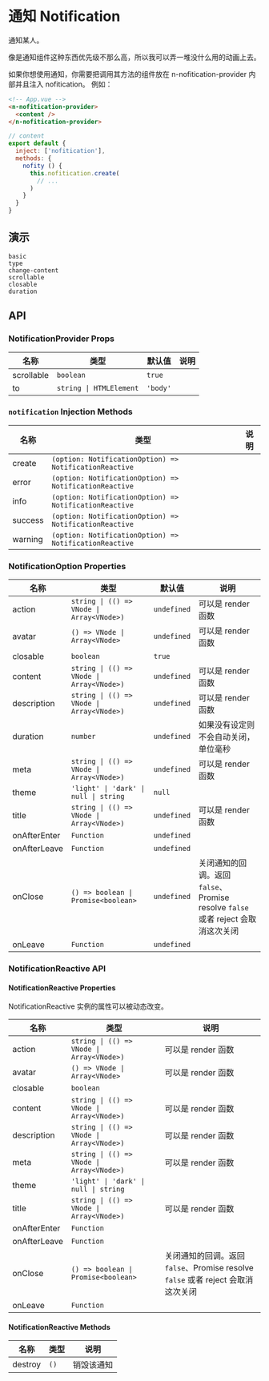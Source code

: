 # 通知 Notification
通知某人。

像是通知组件这种东西优先级不那么高，所以我可以弄一堆没什么用的动画上去。

<n-space vertical align="stretch">
<n-alert title="使用前提" type="warning">
  如果你想使用通知，你需要把调用其方法的组件放在 <n-text code>n-nofitication-provider</n-text> 内部并且注入 <n-text code>nofitication</n-text>。
</n-alert>
例如：

```html
<!-- App.vue -->
<n-nofitication-provider>
  <content />
</n-nofitication-provider>
```

```js
// content
export default {
  inject: ['nofitication'],
  methods: {
    nofity () {
      this.nofitication.create(
        // ...
      )
    }
  }
}
```
</n-space>

## 演示
```demo
basic
type
change-content
scrollable
closable
duration
```
## API
### NotificationProvider Props
|名称|类型|默认值|说明|
|-|-|-|-|
|scrollable|`boolean`|`true`||
|to|`string \| HTMLElement`|`'body'`||

### `notification` Injection Methods
|名称|类型|说明|
|-|-|-|
|create|`(option: NotificationOption) => NotificationReactive`||
|error|`(option: NotificationOption) => NotificationReactive`||
|info|`(option: NotificationOption) => NotificationReactive`||
|success|`(option: NotificationOption) => NotificationReactive`||
|warning|`(option: NotificationOption) => NotificationReactive`||

### NotificationOption Properties
|名称|类型|默认值|说明|
|-|-|-|-|
|action|`string \| (() => VNode \| Array<VNode>)`|`undefined`|可以是 render 函数|
|avatar|`() => VNode \| Array<VNode>`|`undefined`|可以是 render 函数|
|closable|`boolean`|`true`||
|content|`string \| (() => VNode \| Array<VNode>)`|`undefined`|可以是 render 函数|
|description|`string \| (() => VNode \| Array<VNode>)`|`undefined`|可以是 render 函数|
|duration|`number`|`undefined`|如果没有设定则不会自动关闭，单位毫秒|
|meta|`string \| (() => VNode \| Array<VNode>)`|`undefined`|可以是 render 函数|
|theme|`'light' \| 'dark' \| null \| string`|`null`||
|title|`string \| (() => VNode \| Array<VNode>)`|`undefined`|可以是 render 函数|
|onAfterEnter|`Function`|`undefined`||
|onAfterLeave|`Function`|`undefined`||
|onClose|`() => boolean \| Promise<boolean>`|`undefined`|关闭通知的回调。返回 `false`、Promise resolve `false` 或者 reject 会取消这次关闭|
|onLeave|`Function`|`undefined`||

### NotificationReactive API
#### NotificationReactive Properties
NotificationReactive 实例的属性可以被动态改变。

|名称|类型|说明|
|-|-|-|
|action|`string \| (() => VNode \| Array<VNode>)`|可以是 render 函数|
|avatar|`() => VNode \| Array<VNode>`|可以是 render 函数|
|closable|`boolean`||
|content|`string \| (() => VNode \| Array<VNode>)`|可以是 render 函数|
|description|`string \| (() => VNode \| Array<VNode>)`|可以是 render 函数|
|meta|`string \| (() => VNode \| Array<VNode>)`|可以是 render 函数|
|theme|`'light' \| 'dark' \| null \| string`||
|title|`string \| (() => VNode \| Array<VNode>)`|可以是 render 函数|
|onAfterEnter|`Function`||
|onAfterLeave|`Function`||
|onClose|`() => boolean \| Promise<boolean>`|关闭通知的回调。返回 `false`、Promise resolve `false` 或者 reject 会取消这次关闭|
|onLeave|`Function`||

#### NotificationReactive Methods
|名称|类型|说明|
|-|-|-|
|destroy|`()`|销毁该通知|